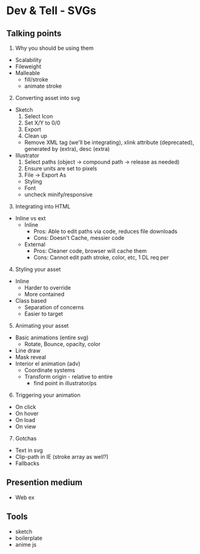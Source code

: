 # Dev & Tell - SVGs

## Talking points

1. Why you should be using them
  - Scalability
  - Fileweight
  - Malleable
    - fill/stroke
    - animate stroke

2. Converting asset into svg
  - Sketch
    1. Select Icon
    2. Set X/Y to 0/0
    3. Export
    4. Clean up
      - Remove XML tag (we'll be integrating), xlink attribute (deprecated), generated by (extra), desc (extra)
  - Illustrator
    1. Select paths (object -> compound path -> release as needed)
    2. Ensure units are set to pixels
    3. File -> Export As
      - Styling
      - Font
      - uncheck minify/responsive

3. Integrating into HTML
  - Inline vs ext
    - Inline
      - Pros: Able to edit paths via code, reduces file downloads
      - Cons: Doesn't Cache, messier code
    - External
      - Pros: Cleaner code, browser will cache them
      - Cons: Cannot edit path stroke, color, etc, 1 DL req per

4. Styling your asset
  - Inline
    - Harder to override
    - More contained
  - Class based
    - Separation of concerns
    - Easier to target

5. Animating your asset
  - Basic animations (entire svg)
    - Rotate, Bounce, opacity, color
  - Line draw
  - Mask reveal
  - Interior el animation (adv)
    - Coordinate systems
    - Transform origin - relative to entire 
      - find point in illustrator/ps

6. Triggering your animation
  - On click
  - On hover
  - On load
  - On view

7. Gotchas
  - Text in svg
  - Clip-path in IE (stroke array as well?)
  - Fallbacks


## Presention medium
- Web ex


## Tools
- sketch
- boilerplate
- anime js


